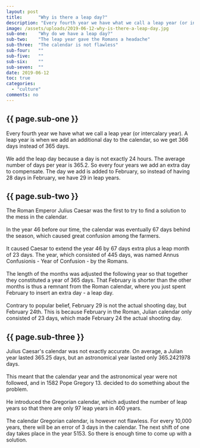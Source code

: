 ```yaml
---
layout: post
title:      "Why is there a leap day?"
description: "Every fourth year we have what we call a leap year (or intercalary year). A leap year is when we add an additional day to the calendar, so we get 366 days instead of 365 days."
image: /assets/uploads/2019-06-12-why-is-there-a-leap-day.jpg
sub-one:    "Why do we have a leap day?"
sub-two:    "The leap year gave the Romans a headache"
sub-three:  "The calendar is not flawless"
sub-four:   ""
sub-five:   ""
sub-six:    ""
sub-seven:  ""
date: 2019-06-12
toc: true
categories:
  - "culture"
comments: no
---
```


<div class="row">
  <div class="col s12 m10 push-m1">

  <h2 class="section scrollspy" id="{{ page.sub-one }}">{{ page.sub-one }}</h2>

<p>
Every fourth year we have what we call a leap year (or intercalary year). A leap year is when we add an additional day to the calendar, so we get 366 days instead of 365 days.
<br><br>
We add the leap day because a day is not exactly 24 hours. The average number of days per year is 365.2. So every four years we add an extra day to compensate. The day we add is added to February, so instead of having 28 days in February, we have 29 in leap years.
</p>

  </div>
</div>

<!--<img src="{{site.url}}{{site.assetpath}}two.jpg">-->

<div class="row">
  <div class="col s12 m10 push-m1">

  <h2 class="section scrollspy" id="{{ page.sub-two }}">{{ page.sub-two }}</h2>

<p>
The Roman Emperor Julius Caesar was the first to try to find a solution to the mess in the calendar.
<br><br>
In the year 46 before our time, the calendar was eventually 67 days behind the season, which caused great confusion among the farmers.
<br><br>
It caused Caesar to extend the year 46 by 67 days extra plus a leap month of 23 days. The year, which consisted of 445 days, was named Annus Confusionis - Year of Confusion - by the Romans.
<br><br>
The length of the months was adjusted the following year so that together they constituted a year of 365 days. That February is shorter than the other months is thus a remnant from the Roman calendar, where you just spent February to insert an extra day - a leap day.
<br><br>
Contrary to popular belief, February 29 is not the actual shooting day, but February 24th.
This is because February in the Roman, Julian calendar only consisted of 23 days, which made February 24 the actual shooting day.
</p>

  </div>
</div>

<div class="row">
  <div class="col s12 m10 push-m1">

  <h2 class="section scrollspy" id="{{ page.sub-three }}">{{ page.sub-three }}</h2>

<p>
Julius Caesar's calendar was not exactly accurate. On average, a Julian year lasted 365.25 days, but an astronomical year lasted only 365.2421978 days.
<br><br>
This meant that the calendar year and the astronomical year were not followed, and in 1582 Pope Gregory 13. decided to do something about the problem.
<br><br>
He introduced the Gregorian calendar, which adjusted the number of leap years so that there are only 97 leap years in 400 years.
<br><br>
The calendar Gregorian calendar, is however not flawless.
For every 10,000 years, there will be an error of 3 days in the calendar. The next shift of one day takes place in the year 5153. So there is enough time to come up with a solution.
</p>

  </div>
</div>
